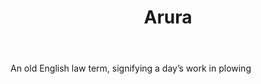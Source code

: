 ---
title: Arura
permalink: "/definitions/arura.html"
body: An old English law term, signifying a day’s work in plowing
published_at: '2018-07-07'
layout: post
---